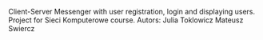 Client-Server Messenger with user registration, login and displaying users. Project for Sieci Komputerowe course. 
Autors:
Julia Toklowicz 
Mateusz Swiercz 
